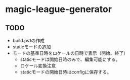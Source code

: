 # magic-league-generator
 
## TODO

* build.ps1の作成
* staticモードの追加
* モードの基準日時をロケールの日時で表示（開始、終了）
  * staticモードは開始日時のみで、編集可能にする。
  * ロケール変換注意
  * staticモードの開始日時はconfigに保存する。
